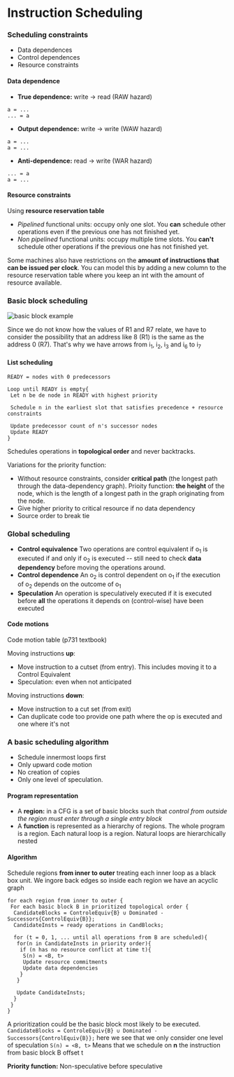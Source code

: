 # Instruction Scheduling

### Scheduling constraints

* Data dependences
* Control dependences
* Resource constraints

#### Data dependence

- **True dependence:** write → read (RAW hazard)
 
 ```
 a = ...
 ... = a
 ```
- **Output dependence:** write → write (WAW hazard)
 
 ```
 a = ...
 a = ...
 ```
- **Anti-dependence:** read → write (WAR hazard)

 ```
 ... = a
 a = ...
 ```
 
#### Resource constraints

Using **resource reservation table**

* _Pipelined_ functional units: occupy only one slot. You **can** schedule other operations even if the previous one has not finished yet.
* _Non pipelined_ functional units: occupy multiple time slots. You **can't** schedule other operations if the previous one has not finished yet.

Some machines also have restrictions on the **amount of instructions that can be issued per clock**. You can model this by adding a new column to the resource reservation table where you keep an int with the amount of resource available.

### Basic block scheduling

![basic block example](/images/basicBlockExample.png)

Since we do not know how the values of R1 and R7 relate, we have to consider the possibility that an address like 8 (R1) is the same as the address 0 (R7). That's why we have arrows from i<sub>1</sub>, i<sub>2</sub>, i<sub>3</sub> and i<sub>6</sub> to i<sub>7</sub>

#### List scheduling

```
READY = nodes with 0 predecessors

Loop until READY is empty{
 Let n be de node in READY with highest priority
 
 Schedule n in the earliest slot that satisfies precedence + resource constraints
 
 Update predecessor count of n's successor nodes
 Update READY
}
```

Schedules operations in **topological order** and never backtracks. 

Variations for the priority function:
* Without resource constraints, consider **critical path** (the longest path through the data-dependency graph). Prioity function: **the height** of the node, which is the length of a longest path in the graph originating from the node. 
* Give higher priority to critical resource if no data dependency
* Source order to break tie

### Global scheduling

* **Control equivalence** Two operations are control equivalent if o<sub>1</sub> is executed if and only if o<sub>2</sub> is executed -- still need to check **data dependency** before moving the operations around.
* **Control dependence** An o<sub>2</sub> is control dependent on o<sub>1</sub> if the execution of o<sub>2</sub> depends on the outcome of o<sub>1</sub>
* **Speculation** An operation is speculatively executed if it is executed before **all** the operations it depends on (control-wise) have been executed

#### Code motions

Code motion table (p731 textbook)

Moving instructions **up**:
* Move instruction to a cutset (from entry). This includes moving it to a Control Equivalent
* Speculation: even when not anticipated

Moving instructions **down**:
* Move instruction to a cut set (from exit)
* Can duplicate code too provide one path where the op is executed and one where it's not

### A basic scheduling algorithm

* Schedule innermost loops first
* Only upward code motion
* No creation of copies
* Only one level of speculation. 

#### Program representation

* A **region:** in a CFG is a set of basic blocks such that _control from outside the region must enter through a single entry block_
* A **function** is represented as a hierarchy of regions. The whole program is a region. Each natural loop is a region. Natural loops are hierarchically nested

#### Algorithm

Schedule regions **from inner to outer** treating each inner loop as a black box unit. We ingore back edges so inside each region we have an acyclic graph

```
for each region from inner to outer {
 For each basic block B in prioritized topological order {
  CandidateBlocks = ControleEquiv{B} ∪ Dominated - Successors{ControlEquiv{B}};
  CandidateInsts = ready operations in CandBlocks;
  
  for (t = 0, 1, ... until all operations from B are scheduled){
   for(n in CandidateInsts in priority order){
    if (n has no resource conflict at time t){
     S(n) = <B, t>
     Update resource commitments
     Update data dependencies
    }
   }
   
   Update CandidateInsts;
  }
 }
}
```

A prioritization could be the basic block most likely to be executed.
`CandidateBlocks = ControleEquiv{B} ∪ Dominated - Successors{ControlEquiv{B}};` here we see that we only consider one level of speculation
`S(n) = <B, t>` Means that we schedule on **n** the instruction from basic block B offset t

**Priority function:** Non-speculative before speculative
